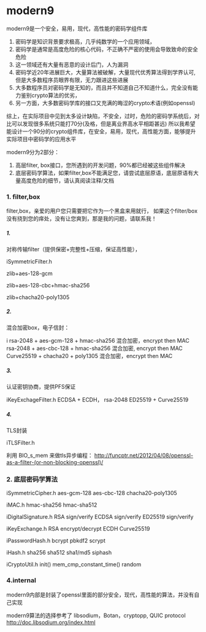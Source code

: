 # modern9
modern9是一个安全，易用，现代，高性能的密码学组件库

1.  密码学是知识背景要求极高，几乎纯数学的一个应用领域，
2.  密码学是通常是高度危险的核心代码，不正确不严密的使用会导致致命的安全危险
3.  这一领域还有大量有恶意的设计后门，人为漏洞
4.  密码学近20年进展巨大，大量算法被破解，大量现代优秀算法得到学界认可,但是大多数程序员眼界有限，无力跟进这些进展
5.  大多数程序员对密码学是无知的，而且并不知道自己不知道什么，完全没有能力鉴别crypto算法的优劣，
6.  另一方面，大多数密码学库的接口又充满的晦涩的crypto术语(例如openssl)

综上，在实际项目中见到太多设计缺陷，不安全，过时，危险的密码学系统后，对比可以发现很多系统只能打70分(及格，但是离业界高水平相距甚远)
所以我希望能设计一个90分的crypto组件库，在安全，易用，现代，高性能方面，能够提升实际项目中密码学的应用水平


modern9分为2部分：
1. 高层filter, box接口，您所遇到的开发问题，90%都已经被这些组件解决
2. 底层密码学算法，如果filter,box不能满足您，请尝试底层原语，底层原语有大量高度危险的细节，请认真阅读注释/文档


### 1.  filter,box
filter,box，亲爱的用户您只需要把它作为一个黑盒来用就行，
如果这个filter/box没有挠到您的痒处，没有让您爽到，那是我的问题，请联系我！


##### 1.
对称传输filter（提供保密+完整性+压缩，保证高性能），

iSymmetricFilter.h

zlib+aes-128-gcm

zlib+aes-128-cbc+hmac-sha256

zlib+chacha20-poly1305

##### 2.
混合加密box，电子信封：

i
rsa-2048 + aes-gcm-128 + hmac-sha256 混合加密，encrypt then MAC
rsa-2048 + aes-cbc-128 + hmac-sha256 混合加密, encrypt then MAC
Curve25519 + chacha20 + poly1305 混合加密，encrypt then MAC

##### 3.
认证密钥协商，提供PFS保证

iKeyExchageFilter.h
ECDSA + ECDH，
rsa-2048
ED25519 + Curve25519

##### 4.
TLS封装

iTLSFilter.h

利用 BIO\_s\_mem 来做tls异步编程： 
<http://funcptr.net/2012/04/08/openssl-as-a-filter-(or-non-blocking-openssl)/>
      

### 2. 底层密码学算法

iSymmetricCipher.h
    aes-gcm-128
    aes-cbc-128
    chacha20-poly1305

iMAC.h
    hmac-sha256
    hmac-sha512

iDigitalSignature.h
    RSA sign/verify
    ECDSA sign/verify
    ED25519 sign/verify

iKeyExchange.h
    RSA encrypt/decrypt
    ECDH
    Curve25519

iPasswordHash.h
    bcrypt
    pbkdf2
    scrypt

iHash.h
    sha256
    sha512
    sha1/md5
    siphash

iCryptoUtil.h
    init()
    mem_cmp_constant_time()
    random


### 4.internal

modern9内部是封装了openssl里面的部分安全，现代，高性能的算法，并没有自己实现

modern9算法的选择参考了 libsodium，Botan，cryptopp, QUIC protocol
<http://doc.libsodium.org/index.html>


